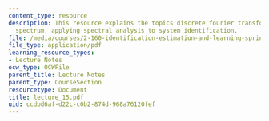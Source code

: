 ```yaml
---
content_type: resource
description: This resource explains the topics discrete fourier transform and power
  spectrum, applying spectral analysis to system identification.
file: /media/courses/2-160-identification-estimation-and-learning-spring-2006/ccdbd6afd22cc0b2874d968a76120fef_lecture_15.pdf
file_type: application/pdf
learning_resource_types:
- Lecture Notes
ocw_type: OCWFile
parent_title: Lecture Notes
parent_type: CourseSection
resourcetype: Document
title: lecture_15.pdf
uid: ccdbd6af-d22c-c0b2-874d-968a76120fef
---
```

